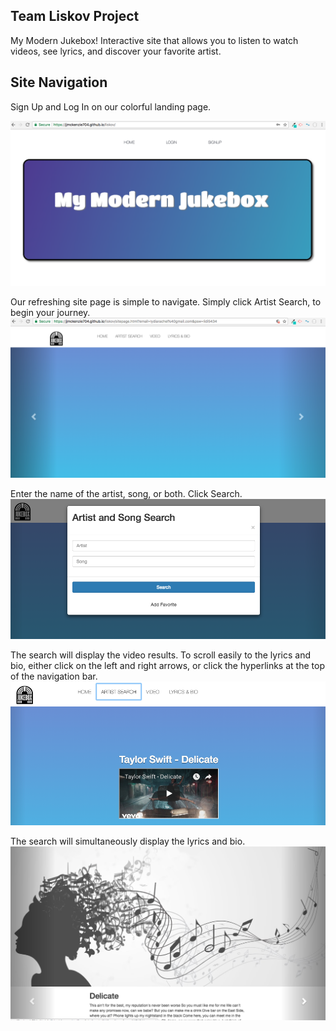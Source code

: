 ## Team Liskov Project
My Modern Jukebox! Interactive site that allows you to listen to watch videos, see lyrics, and discover your favorite artist. 

## Site Navigation
Sign Up and Log In on our colorful landing page.  

![image 1](/assets/images/landingpage.png)

Our refreshing site page is simple to navigate.  Simply click Artist Search, to begin your journey. 
![image 2](/assets/images/sitepage.png)

Enter the name of the artist, song, or both.  Click Search. 
![image 3](/assets/images/modal.png)

The search will display the video results.  To scroll easily to the lyrics and bio, either click on the left and right arrows, or click the hyperlinks at the top of the navigation bar. 
![image 4](/assets/images/videodisplay.png)

The search will simultaneously display the lyrics and bio.  
![image 5](/assets/images/lyrics.png)

